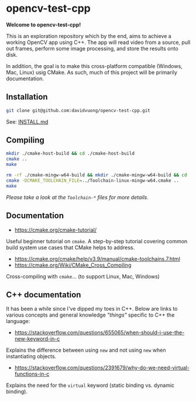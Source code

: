 # opencv-test-cpp

**Welcome to opencv-test-cpp!**

This is an exploration repository which by the end, aims to achieve a working OpenCV app using C++. The app will read video from a source, pull out frames, perform some image processing, and store the results onto disk.

In addition, the goal is to make this cross-platform compatible (Windows, Mac, Linux) usig CMake. As such, much of this project will be primarily documentation.

## Installation

```bash
git clone git@github.com:davidvuong/opencv-test-cpp.git
```

See: [INSTALL.md](./INSTALL.md)

## Compiling

```bash
mkdir ./cmake-host-build && cd ./cmake-host-build
cmake ..
make
```

```bash
rm -rf ./cmake-mingw-w64-build && mkdir ./cmake-mingw-w64-build && cd ./cmake-mingw-w64-build
cmake -DCMAKE_TOOLCHAIN_FILE=../Toolchain-linux-mingw-w64.cmake ..
make
```

*Please take a look at the `Toolchain-*` files for more details.*

## Documentation

- https://cmake.org/cmake-tutorial/

Useful beginner tutorial on `cmake`. A step-by-step tutorial covering common build system use cases that CMake helps to address.

- https://cmake.org/cmake/help/v3.9/manual/cmake-toolchains.7.html
- https://cmake.org/Wiki/CMake_Cross_Compiling

Cross-compiling with `cmake`... (to support Linux, Mac, Windows)

## C++ documentation

It has been a while since I've dipped my toes in C++. Below are links to various concepts and general knowledge *"things"* specific to C++ the language:

- https://stackoverflow.com/questions/655065/when-should-i-use-the-new-keyword-in-c

Explains the difference between using `new` and not using `new` when instantiating objects.

- https://stackoverflow.com/questions/2391679/why-do-we-need-virtual-functions-in-c

Explains the need for the `virtual` keyword (static binding vs. dynamic binding).
